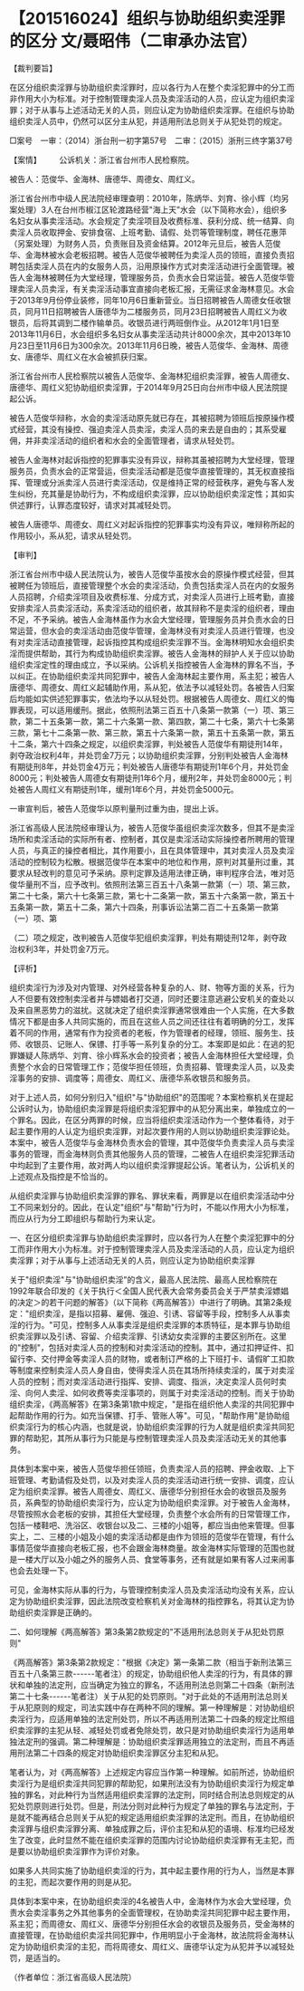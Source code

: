 # 【201516024】组织与协助组织卖淫罪的区分 文/聂昭伟（二审承办法官）

【裁判要旨】

在区分组织卖淫罪与协助组织卖淫罪时，应以各行为人在整个卖淫犯罪中的分工而非作用大小为标准。对于控制管理卖淫人员及卖淫活动的人员，应认定为组织卖淫罪；对于从事与上述活动无关的人员，则应认定为协助组织卖淫罪。在组织与协助组织卖淫人员中，仍然可以区分主从犯，并适用刑法总则关于从犯处罚的规定。

□案号　一审：（2014）浙台刑一初字第57号　二审：（2015）浙刑三终字第37号

【案情】 　　公诉机关：浙江省台州市人民检察院。

被告人：范俊华、金海林、唐德华、周德女、周红义。

浙江省台州市中级人民法院经审理查明：2010年，陈炳华、刘育、徐小辉（均另案处理）3人在台州市椒江区轮渡路经营"海上天"水会（以下简称水会），组织多名妇女从事卖淫活动。水会规定了卖淫项目及收费标准、获利分成、统一结算、向卖淫人员收取押金、安排食宿、上班考勤、请假、处罚等管理制度，聘任花惠萍（另案处理）为财务人员，负责账目及资金结算。2012年元旦后，被告人范俊华、金海林被水会老板招聘。被告人范俊华被聘任为卖淫人员的领班，直接负责招聘包括卖淫人员在内的女服务人员，沿用原操作方式对卖淫活动进行全面管理。被告人金海林被聘任为大堂经理，管理服务员，负责水会日常运营。被告人范俊华管理卖淫人员卖淫，有关卖淫活动事宜直接向老板汇报，无需征求金海林意见。水会于2013年9月份停业装修，同年10月6日重新营业。当日招聘被告人周德女任收银员，同月11日招聘被告人唐德华为二楼服务员，同月23日招聘被告人周红义为收银员，后将其调到二楼作输单员。收银员进行两班倒作业。从2012年1月1日至2013年11月6日，水会组织多名妇女从事卖淫活动共计8000余次，其中2013年10月23日至11月6日为300余次。2013年11月6日晚，被告人范俊华、金海林、周德女、唐德华、周红义在水会被抓获归案。

浙江省台州市人民检察院以被告人范俊华、金海林犯组织卖淫罪，被告人周德女、唐德华、周红义犯协助组织卖淫罪，于2014年9月25日向台州市中级人民法院提起公诉。

被告人范俊华辩称，水会的卖淫活动原先就已存在，其被招聘为领班后按原操作模式经营，其没有操控、强迫卖淫人员卖淫，卖淫人员的来去是自由的；其系受雇佣，并非卖淫活动的组织者和水会的全面管理者，请求从轻处罚。

被告人金海林对起诉指控的犯罪事实没有异议，辩称其虽被招聘为大堂经理，管理服务员，负责水会的正常营运，但卖淫活动都是范俊华直接管理的，其无权直接指挥、管理或分派卖淫人员进行卖淫活动，仅是维持正常的经营秩序，避免与客人发生纠纷，充其量是协助行为，不构成组织卖淫罪，应以协助组织卖淫定性；其如实供述罪行，认罪态度较好，请求对其减轻处罚。

被告人唐德华、周德女、周红义对起诉指控的犯罪事实均没有异议，唯辩称所起的作用较小，系从犯，请求从轻处罚。

【审判】

浙江省台州市中级人民法院认为，被告人范俊华虽按水会的原操作模式经营，但其被聘任为领班后，直接管理整个水会的卖淫活动，负责包括卖淫人员在内的女服务人员招聘，介绍卖淫项目及收费标准、分成方式，对卖淫人员进行上班考勤，直接安排卖淫人员卖淫活动，系卖淫活动的组织者，故其辩称不是卖淫的组织者，理由不足，不予采纳。被告人金海林虽作为水会大堂经理，管理服务员并负责水会的日常运营，但水会的卖淫活动由范俊华管理，金海林没有对卖淫人员进行管理，也没有对卖淫活动直接管理，起诉指控其构成组织卖淫罪不当。金海林明知水会组织卖淫而提供帮助，其行为构成协助组织卖淫罪。被告人金海林的辩护人关于应以协助组织卖淫定性的理由成立，予以采纳。公诉机关指控被告人金海林的罪名不当，予以纠正。在协助组织卖淫共同犯罪中，被告人金海林起主要作用，系主犯；被告人唐德华、周德女、周红义起辅助作用，系从犯，依法予以减轻处罚。各被告人归案后均能如实供述犯罪事实，依法均予以从轻处罚。根据被告人周德女、周红义的悔罪表现，可以适用缓刑。据此，依照刑法第三百五十八条第一款第（一）项、第三款，第二十五条第一款，第二十六条第一款、第四款，第二十七条，第六十七条第三款，第七十二条第一款、第三款，第五十六条第一款，第五十五条第一款，第五十二条，第六十四条之规定，以组织卖淫罪，判处被告人范俊华有期徒刑14年，剥夺政治权利4年，并处罚金7万元；以协助组织卖淫罪，分别判处被告人金海林有期徒刑8年，并处罚金4万元；判处被告人唐德华有期徒刑1年6个月，并处罚金8000元；判处被告人周德女有期徒刑1年6个月，缓刑2年，并处罚金8000元；判处被告人周红义有期徒刑1年，缓刑1年6个月，并处罚金5000元。

一审宣判后，被告人范俊华以原判量刑过重为由，提出上诉。

浙江省高级人民法院经审理认为，被告人范俊华虽组织卖淫次数多，但其不是卖淫场所和卖淫活动的实际所有者、控制者，其仅是卖淫活动实际操控者所聘用的管理人员，与真正的操控者相比，其作用要小，且在具体管理中，其对卖淫人员及卖淫活动的控制较为松散。根据范俊华在本案中的地位和作用，原判对其量刑过重，其要求从轻改判的意见可予采纳。原判定罪及适用法律正确，审判程序合法，唯对范俊华量刑不当，应予改判。依照刑法第三百五十八条第一款第（一）项、第三款，第二十七条，第六十七条第三款，第七十二条第一款，第五十六条第一款，第五十五条第一款，第五十二条，第六十四条，刑事诉讼法第二百二十五条第一款第（一）项、第

（二）项之规定，改判被告人范俊华犯组织卖淫罪，判处有期徒刑12年，剥夺政治权利3年，并处罚金7万元。

【评析】

组织卖淫行为涉及对内管理、对外经营各种复杂的人、财、物等方面的关系，行为人不但要有效控制卖淫者并与嫖娼者打交道，同时还要注意逃避公安机关的查处以及来自黑恶势力的滋扰。这就决定了组织卖淫罪通常很难由一个人实施，在大多数情况下都是由多人共同实施的，而且在这些人员之间还往往有着明确的分工，发挥着不同的作用，通常有作为投资者的老板，作为管理者的经理，领班、服务生、技师、收银员、记账人、保镖、打手等一系列复杂的分工。本案即是如此：在逃的犯罪嫌疑人陈炳华、刘育、徐小辉系水会的投资者；被告人金海林担任大堂经理，负责整个水会的日常管理工作；范俊华担任领班，负责招募、管理卖淫人员，以及卖淫事务的安排、调度等；周德女、周红义、唐德华系收银员和服务员。

对于上述人员，如何分别归入"组织"与"协助组织"的范围呢？本案检察机关在提起公诉时认为，协助组织卖淫罪是将组织卖淫犯罪中的从犯分离出来，单独成立的一个罪名。因此，在区分两罪的时候，应当将组织卖淫活动作为一个整体看待，对于起主要作用的人认定为组织卖淫罪，对起次要作用的人则以协助组织卖淫罪论处。本案中，被告人范俊华与金海林负责水会的管理，其中范俊华负责卖淫人员与卖淫事务的管理，而金海林则负责其他服务人员的管理，二被告人在组织卖淫犯罪活动中均起到了主要作用，故对两人均以组织卖淫罪提起公诉。笔者认为，公诉机关的上述观点及指控是不恰当的。

从组织卖淫罪与协助组织卖淫罪的罪名、罪状来看，两罪是以在组织卖淫活动中分工不同来划分的。因此，在认定"组织"与"帮助"行为时，不能以作用大小为标准，而应从行为分工即组织与帮助行为来认定。

一、在区分组织卖淫罪与协助组织卖淫罪时，应以各行为人在整个卖淫犯罪中的分工而非作用大小为标准。对于控制管理卖淫人员及卖淫活动的人员，应认定为组织卖淫罪；对于从事与上述活动无关的人员，则应认定为协助组织卖淫罪

关于"组织卖淫"与"协助组织卖淫"的含义，最高人民法院、最高人民检察院在1992年联合印发的《关于执行＜全国人民代表大会常务委员会关于严禁卖淫嫖娼的决定＞的若干问题的解答》（以下简称《两高解答》）中进行了明确。其第2条规定："组织卖淫，是指以招募、雇佣、强迫、引诱、容留等手段，控制多人从事卖淫的行为。"可见，控制多人从事卖淫是组织卖淫罪的本质特征，是本罪与协助组织卖淫罪以及引诱、容留、介绍卖淫罪、引诱幼女卖淫罪的主要区别所在。这里的"控制"，包括对卖淫人员的控制和对卖淫活动的控制。其中，通过扣押证件、扣留行李、交付押金等卖淫人员的财物，或者制订严格的上下班打卡、请假旷工扣款等制度来控制卖淫人员人身自由，使得卖淫人员在其场所持续卖淫的，属于对卖淫人员的控制；而对卖淫活动进行指挥、安排、调度、指派，决定卖淫人员何时卖淫、向何人卖淫、如何收费等卖淫事项的，则属于对卖淫活动的控制。而关于协助组织卖淫，《两高解答》在第3条第1款中规定，"是指在组织他人卖淫的共同犯罪中起帮助作用的行为。如充当保镖、打手、管账人等"。可见，"帮助作用"是协助组织卖淫行为的核心内涵，也就是说，协助组织卖淫罪的行为人就是组织卖淫共同犯罪的帮助犯，其所从事行为只能是与控制管理卖淫人员及卖淫活动无关的其他事务。

具体到本案中来，被告人范俊华担任领班，负责卖淫人员的招聘、押金收取、上下班管理、考勤请假及处罚，以及对卖淫人员的卖淫活动进行统一安排、调度，应认定为组织卖淫罪。被告人周德女、周红义、唐德华分别担任水会的收银员及服务员，系典型的协助组织卖淫行为，应认定为协助组织卖淫罪。对于被告人金海林，尽管按照水会老板的安排，其担任大堂经理，负责整个水会所有的日常管理工作，包括一楼鞋吧、洗浴区、收银台以及二、三楼的小姐等，都应当由他来管理。但事实上，二、三楼的小姐及小姐的卖淫活动都是由作为领班的范俊华在管理，有什么事情范俊华直接向老板汇报，也不会跟金海林商量。故金海林实际管理的范围也就是一楼大厅以及小姐之外的服务人员、食堂等事务，还有就是如果有客人过来闹事也会去处理一下。

可见，金海林实际从事的行为，与管理控制卖淫人员及卖淫活动均没有关系，应认定为协助组织卖淫罪，因此法院改变检察机关对金海林的指控罪名，将其认定为协助组织卖淫罪是正确的。

二、如何理解《两高解答》第3条第2款规定的"不适用刑法总则关于从犯处罚原则"

《两高解答》第3条第2款规定："根据《决定》第一条第二款（相当于新刑法第三百五十八条第三款------笔者注）的规定，协助组织他人卖淫的行为，有具体的罪状和单独的法定刑，应当确定为独立的罪名，不适用刑法总则第二十四条（新刑法第二十七条------笔者注）关于从犯的处罚原则。"对于此处的不适用刑法总则关于从犯原则的规定，司法实践中存在两种不同的理解。第一种理解是：对协助组织卖淫行为，应适用单独的法定刑处罚，所以不再适用刑法第二十四条的规定比照组织卖淫罪的主犯从轻、减轻处罚或者免除处罚，故只是对协助组织卖淫行为适用单独法定刑的强调。第二种理解是：协助组织卖淫罪适用独立的法定刑，而且不再适用刑法第二十四条的规定对协助组织卖淫罪区分主犯和从犯。

笔者认为，对《两高解答》上述规定内容应当作第一种理解。如前所述，协助组织卖淫行为是组织卖淫共同犯罪的帮助犯，如果刑法没有为协助组织卖淫行为规定单独的罪名，对此种行为当然适用组织卖淫罪的法定刑，同时结合刑法总则规定的从犯处罚原则进行处罚。但是，刑法分则对此种行为规定了单独的罪名与法定刑，于是就不能再结合总则关于从犯的规定适用组织卖淫罪的法定刑。而且，在协助组织卖淫罪与组织卖淫罪分离、单独成罪之后，评价主犯和从犯的语境、标准均已经发生了改变，此时显然不能在组织卖淫罪的范围内讨论协助组织卖淫罪有无主犯，而是要以协助组织卖淫罪作为评价对象。

如果多人共同实施了协助组织卖淫的行为，其中起主要作用的行为人，当然是本罪的主犯，而起次要作用的则是从犯。

具体到本案中来，在协助组织卖淫的4名被告人中，金海林作为水会大堂经理，负责水会卖淫事务之外其他事务的全面管理权，在协助卖淫共同犯罪中起主要作用，系主犯；而周德女、周红义、唐德华分别担任水会的收银员及服务员，受金海林的直接管理，在协助组织卖淫共同犯罪中，作用明显小于金海林，故法院将金海林认定为协助组织卖淫的主犯，而将周德女、周红义、唐德华认定为从犯并予以减轻处罚，是适当的。

（作者单位：浙江省高级人民法院）